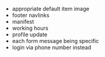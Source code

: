 - appropriate default item image
- footer navlinks
- manifest
- working hours
- profile update
- each form message being specific
- login via phone number instead
